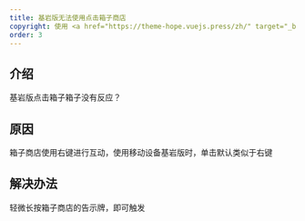 ```yaml
---
title: 基岩版无法使用点击箱子商店
copyright: 使用 <a href="https://theme-hope.vuejs.press/zh/" target="_blank">VuePress Theme Hope</a> 主题 | Copyleft© 2023 Craft233  <a href="https://icp.gov.moe/?keyword=20232336" target="_blank">萌ICP备20232336号</a>
order: 3
---
```

## 介绍
基岩版点击箱子箱子没有反应？
## 原因
箱子商店使用右键进行互动，使用移动设备基岩版时，单击默认类似于右键
## 解决办法
轻微长按箱子商店的告示牌，即可触发